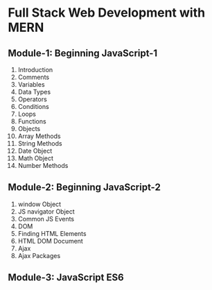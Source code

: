# Full Stack Web Development with MERN

## Module-1: Beginning JavaScript-1

1. Introduction
1. Comments
1. Variables
1. Data Types
1. Operators
1. Conditions
1. Loops
1. Functions
1. Objects
1. Array Methods
1. String Methods
1. Date Object
1. Math Object
1. Number Methods

## Module-2: Beginning JavaScript-2

1. window Object
1. JS navigator Object
1. Common JS Events
1. DOM
1. Finding HTML Elements
1. HTML DOM Document
1. Ajax
1. Ajax Packages

## Module-3: JavaScript ES6
